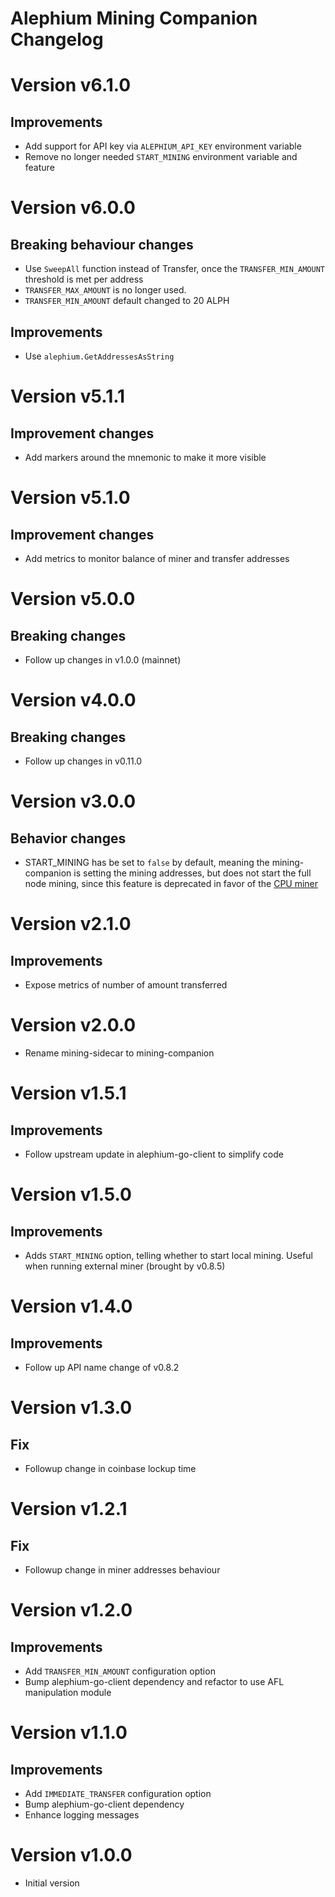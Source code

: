 Alephium Mining Companion Changelog
====

# Version v6.1.0

## Improvements

- Add support for API key via `ALEPHIUM_API_KEY` environment variable
- Remove no longer needed `START_MINING` environment variable and feature

# Version v6.0.0

## Breaking behaviour changes

- Use `SweepAll` function instead of Transfer, once the `TRANSFER_MIN_AMOUNT` threshold is met per address
- `TRANSFER_MAX_AMOUNT` is no longer used.
- `TRANSFER_MIN_AMOUNT` default changed to 20 ALPH

## Improvements

- Use `alephium.GetAddressesAsString`

# Version v5.1.1

## Improvement changes

- Add markers around the mnemonic to make it more visible

# Version v5.1.0

## Improvement changes

- Add metrics to monitor balance of miner and transfer addresses

# Version v5.0.0

## Breaking changes

- Follow up changes in v1.0.0 (mainnet)

# Version v4.0.0

## Breaking changes

- Follow up changes in v0.11.0

# Version v3.0.0

## Behavior changes

- START_MINING has be set to `false` by default, meaning the mining-companion is setting the mining addresses,
  but does not start the full node mining, since this feature is deprecated in favor of the 
  [CPU miner](https://github.com/alephium/cpu-miner)

# Version v2.1.0

## Improvements

- Expose metrics of number of amount transferred

# Version v2.0.0

- Rename mining-sidecar to mining-companion

# Version v1.5.1

## Improvements

- Follow upstream update in alephium-go-client to simplify code

# Version v1.5.0

## Improvements

- Adds `START_MINING` option, telling whether to start local mining. Useful when running external miner (brought by v0.8.5)

# Version v1.4.0

## Improvements

- Follow up API name change of v0.8.2

# Version v1.3.0

## Fix

- Followup change in coinbase lockup time

# Version v1.2.1

## Fix

- Followup change in miner addresses behaviour

# Version v1.2.0

## Improvements

- Add `TRANSFER_MIN_AMOUNT` configuration option
- Bump alephium-go-client dependency and refactor to use AFL manipulation module

# Version v1.1.0

## Improvements

- Add `IMMEDIATE_TRANSFER` configuration option
- Bump alephium-go-client dependency
- Enhance logging messages

# Version v1.0.0

- Initial version
